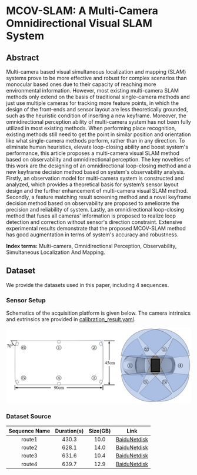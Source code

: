 # MCOV-SLAM: A Multi-Camera Omnidirectional Visual SLAM System

## Abstract

Multi-camera based visual simultaneous localization and mapping (SLAM) systems prove to be more effective and robust for complex scenarios than monocular based ones due to their capacity of reaching more environmental information. However, most existing multi-camera SLAM methods only extend on the basis of traditional single-camera methods and just use multiple cameras for tracking more feature points, in which the design of the front-ends and sensor layout are less theoretically grounded, such as the heuristic condition of inserting a new keyframe. Moreover, the omnidirectional perception ability of multi-camera system has not been fully utilized in most existing methods. When performing place recognition, existing methods still need to get the point in similar position and orientation like what single-camera methods perform, rather than in any direction. To eliminate human heuristics, elevate loop-closing ability and boost system's performance, this article proposes a multi-camera visual SLAM method based on observability and omnidirectional perception. The key novelties of this work are the designing of an omnidirectional loop-closing method and a new keyframe decision method based on system's observability analysis. Firstly, an observation model for multi-camera system is constructed and analyzed, which provides a theoretical basis for system’s sensor layout design and the further enhancement of multi-camera visual SLAM method. Secondly, a feature matching result screening method and a novel keyframe decision method based on observability are proposed to ameliorate the precision and reliability of system. Lastly, an omnidirectional loop-closing method that fuses all cameras' information is proposed to realize loop detection and correction without sensor's direction constraint. Extensive experimental results demonstrate that the proposed MCOV-SLAM method has good augmentation in terms of system's accuracy and robustness.

**Index terms:** Multi-camera, Omnidirectional Perception, Observability, Simultaneous Localization And Mapping.

## Dataset

We provide the datasets used in this paper, including 4 sequences.

### Sensor Setup

Schematics of the acquisition platform is given below. The camera intrinsics and extrinsics are provided in [calibration_result.yaml](./calibration_result.yaml).

![systemlayout](image/systemlayout.png)

### Dataset Source

| Sequence Name | Duration(s) | Size(GB) |                             Link                             |
| :-----------: | :---------: | :------: | :----------------------------------------------------------: |
|    route1     |    430.3    |   10.0   | [BaiduNetdisk](https://pan.baidu.com/s/1n_a9Tdg3Z0tOtRrHSy2Iuw?pwd=oe6h) |
|    route2     |    628.1    |   14.0   | [BaiduNetdisk](https://pan.baidu.com/s/1JJLdJetYOFf1XY3O-ZCAeQ?pwd=jsop) |
|    route3     |    631.6    |   10.4   | [BaiduNetdisk](https://pan.baidu.com/s/156ROJfElnw8rBYlhiP7rMQ?pwd=t7ez) |
|    route4     |    639.7    |   12.9   | [BaiduNetdisk](https://pan.baidu.com/s/1m4cAL34WfiRaY8ZAp7ukDQ?pwd=36fv) |



